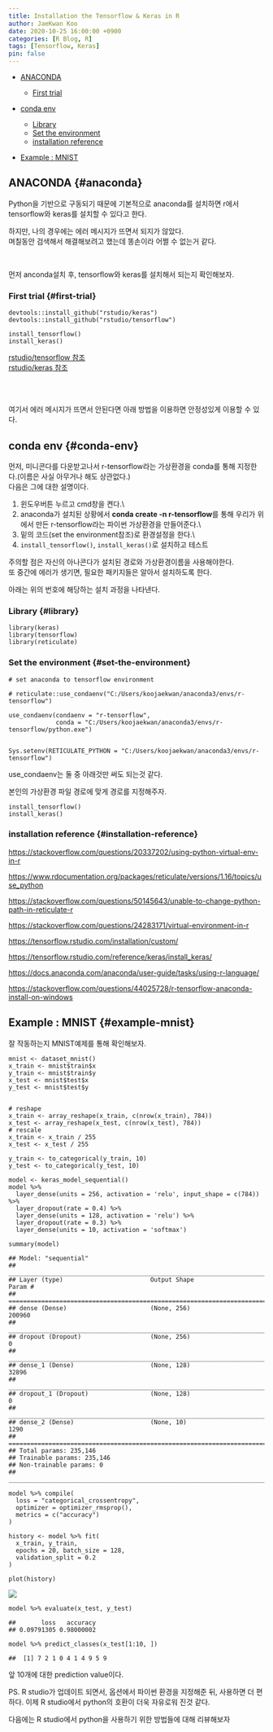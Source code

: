 ```yaml
---
title: Installation the Tensorflow & Keras in R
author: JaeKwan Koo
date: 2020-10-25 16:00:00 +0900
categories: [R Blog, R]
tags: [Tensorflow, Keras]
pin: false
---
```


-   [ANACONDA](#anaconda)

    -   [First trial](#first-trial)

-   [conda env](#conda-env)

    -   [Library](#library)
    -   [Set the environment](#set-the-environment)
    -   [installation reference](#installation-reference)

-   [Example : MNIST](#example-mnist)

## ANACONDA {#anaconda}

Python을 기반으로 구동되기 때문에 기본적으로 anaconda를 설치하면 r에서 tensorflow와 keras를 설치할 수 있다고 한다.

하지만, 나의 경우에는 에러 메시지가 뜨면서 되지가 않았다.\
며칠동안 검색해서 해결해보려고 했는데 똥손이라 어쩔 수 없는거 같다.

<br>

먼저 anconda설치 후, tensorflow와 keras를 설치해서 되는지 확인해보자.

### First trial {#first-trial}

``` {.r}
devtools::install_github("rstudio/keras")
devtools::install_github("rstudio/tensorflow")

install_tensorflow()
install_keras()
```

[rstudio/tensorflow 참조](https://github.com/rstudio/tensorflow)\
[rstudio/keras 참조](https://github.com/rstudio/keras)

<br> <br>

여기서 에러 메시지가 뜨면서 안된다면 아래 방법을 이용하면 안정성있게 이용할 수 있다.

## conda env {#conda-env}

먼저, 미니콘다를 다운받고나서 r-tensorflow라는 가상환경을 conda를 통해 지정한다.(이름은 사실 아무거나 해도 상관없다.)\
다음은 그에 대한 설명이다.  

1.  윈도우버튼 누르고 cmd창을 켠다.\
2.  anaconda가 설치된 상황에서 **conda create -n r-tensorflow**를 통해 우리가 위에서 만든 r-tensorflow라는 파이썬 가상환경을 만들어준다.\
3.  밑의 코드(set the environment참조)로 환경설정을 한다.\
4.  `install_tensorflow()`, `install_keras()`로 설치하고 테스트

주의할 점은 자신의 아나콘다가 설치된 경로와 가상환경이름을 사용해야한다.\
또 중간에 에러가 생기면, 필요한 패키지들은 알아서 설치하도록 한다.

아래는 위의 번호에 해당하는 설치 과정을 나타낸다.

### Library {#library}

``` {.r}
library(keras)
library(tensorflow)
library(reticulate)
```

### Set the environment {#set-the-environment}

``` {.r}
# set anaconda to tensorflow environment

# reticulate::use_condaenv("C:/Users/koojaekwan/anaconda3/envs/r-tensorflow")

use_condaenv(condaenv = "r-tensorflow", 
             conda = "C:/Users/koojaekwan/anaconda3/envs/r-tensorflow/python.exe")


Sys.setenv(RETICULATE_PYTHON = "C:/Users/koojaekwan/anaconda3/envs/r-tensorflow")
```

use_condaenv는 둘 중 아래것만 써도 되는것 같다.

본인의 가상환경 파일 경로에 맞게 경로를 지정해주자.

``` {.r}
install_tensorflow()
install_keras()
```

### installation reference {#installation-reference}

<https://stackoverflow.com/questions/20337202/using-python-virtual-env-in-r>

<https://www.rdocumentation.org/packages/reticulate/versions/1.16/topics/use_python>

<https://stackoverflow.com/questions/50145643/unable-to-change-python-path-in-reticulate-r>

<https://stackoverflow.com/questions/24283171/virtual-environment-in-r>

<https://tensorflow.rstudio.com/installation/custom/>

<https://tensorflow.rstudio.com/reference/keras/install_keras/>

<https://docs.anaconda.com/anaconda/user-guide/tasks/using-r-language/>

<https://stackoverflow.com/questions/44025728/r-tensorflow-anaconda-install-on-windows>

## Example : MNIST {#example-mnist}

잘 작동하는지 MNIST예제를 통해 확인해보자.

``` {.r}
mnist <- dataset_mnist()
x_train <- mnist$train$x
y_train <- mnist$train$y
x_test <- mnist$test$x
y_test <- mnist$test$y


# reshape
x_train <- array_reshape(x_train, c(nrow(x_train), 784))
x_test <- array_reshape(x_test, c(nrow(x_test), 784))
# rescale
x_train <- x_train / 255
x_test <- x_test / 255

y_train <- to_categorical(y_train, 10)
y_test <- to_categorical(y_test, 10)

model <- keras_model_sequential() 
model %>% 
  layer_dense(units = 256, activation = 'relu', input_shape = c(784)) %>% 
  layer_dropout(rate = 0.4) %>% 
  layer_dense(units = 128, activation = 'relu') %>%
  layer_dropout(rate = 0.3) %>%
  layer_dense(units = 10, activation = 'softmax')

summary(model)
```

    ## Model: "sequential"
    ## ________________________________________________________________________________
    ## Layer (type)                        Output Shape                    Param #     
    ## ================================================================================
    ## dense (Dense)                       (None, 256)                     200960      
    ## ________________________________________________________________________________
    ## dropout (Dropout)                   (None, 256)                     0           
    ## ________________________________________________________________________________
    ## dense_1 (Dense)                     (None, 128)                     32896       
    ## ________________________________________________________________________________
    ## dropout_1 (Dropout)                 (None, 128)                     0           
    ## ________________________________________________________________________________
    ## dense_2 (Dense)                     (None, 10)                      1290        
    ## ================================================================================
    ## Total params: 235,146
    ## Trainable params: 235,146
    ## Non-trainable params: 0
    ## ________________________________________________________________________________

``` {.r}
model %>% compile(
  loss = "categorical_crossentropy",
  optimizer = optimizer_rmsprop(),
  metrics = c("accuracy")
)

history <- model %>% fit(
  x_train, y_train, 
  epochs = 20, batch_size = 128, 
  validation_split = 0.2
)

plot(history)
```

<img src="https://raw.githack.com/koojaekwan/koojaekwan.github.io/master/_posts/keras-installation_files/figure-gfm/unnamed-chunk-5-1.png" style="display: block; margin: auto;"/>

``` {.r}
model %>% evaluate(x_test, y_test)
```

    ##       loss   accuracy 
    ## 0.09791305 0.98000002

``` {.r}
model %>% predict_classes(x_test[1:10, ])
```

    ##  [1] 7 2 1 0 4 1 4 9 5 9  

앞 10개에 대한 prediction value이다.

PS. R studio가 업데이트 되면서, 옵션에서 파이썬 환경을 지정해준 뒤, 사용하면 더 편하다. 이제 R studio에서 python의 호환이 더욱 자유로워 진것 같다.

다음에는 R studio에서 python을 사용하기 위한 방법들에 대해 리뷰해보자
